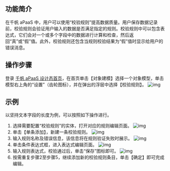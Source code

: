 ## 功能简介
在千帆 aPaaS 中，用户可以使用“校验规则”提高数据质量。用户保存数据记录前，校验规则会验证用户输入的数据是否满足指定的规则。校验规则中可以包含表达式，它们会对一个或多个字段中的数据进行计算和检查，然后返回“真”或“假”值。此外，校验规则还包含当规则校验结果为“假”值时显示给用户的错误消息。


## 操作步骤
登录 [千帆 aPaaS 设计态首页](https://apaas.cloud.tencent.com/)，在首页单击【对象建模】选择一个对象模型，单击模型右上角的“设置”（齿轮图标），并在弹出的浮层中选择【校验规则】。
![img](https://main.qcloudimg.com/raw/2cc2e7369bc372d25bd9b620b5336924.png)        

## 示例
以坚持文本字段的长度为例，可以按照如下操作进行。
1. 选择需要配置“校验规则”的实体，打开对应的规则编辑页面。
![img](https://main.qcloudimg.com/raw/da1a983e96818bae8311d784c34e461f.png)        
2. 单击【单条添加】，新建一条校验规则。
![img](https://main.qcloudimg.com/raw/b81fb3316b223715a653f334fe6685e6.png)        
3. 输入规则名称及错误信息，该信息将在规则验证失败时展示。
![img](https://main.qcloudimg.com/raw/5da7e1c1c4042be4c36720e50f2a9e17.png)        
4. 单击条件表达式框，进入表达式编辑页面。
![img](https://main.qcloudimg.com/raw/b8563662a2d202088db6d01c92cf8620.png)        
5. 输入规则表达式，校验通过后，单击“保存”图标即可。
![img](https://main.qcloudimg.com/raw/be75e78275dfa740f92d520fb24d4390.png)        
6. 按需重复步骤2至步骤5，继续添加新的校验规则条目，单击【确定】即可完成编辑。

